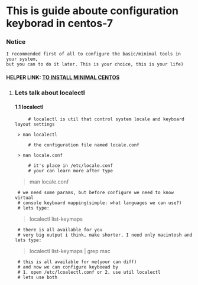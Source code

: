 # This is guide aboute configuration keyborad in centos-7

### Notice
	I recommended first of all to configure the basic/minimal tools in your system,  
	but you can to do it later. This is your choice, this is your life)  



#### HELPER LINK: [TO INSTALL MINIMAL CENTOS](../minimal/ "FOLLOW THIS LINK TO MINIMAL")  


1. ### Lets talk about localectl

	#### 1.1 localectl
			# localectl is util that control system locale and keyboard layout settings  

		> man localectl  

			# the configuration file named locale.conf  

		> man locale.conf  

			# it's place in /etc/locale.conf  
			# your can learn more after type  

	> man locale.conf  

		# we need some params, but before configure we need to know virtual  
		# console keyboard mapping(simple: what languages we can use?)  
		# lets type:  

	> localectl list-keymaps  

		# there is all available for you  
		# very big output i think, make shorter, I need only macintosh and lets type:  

	> localectl list-keymaps | grep mac  

		# this is all available for me(your can diff)  
		# and now we can configure keyboead by  
		# 1. open /etc/lcoalectl.conf or 2. use util localectl  
		# lets use both  
